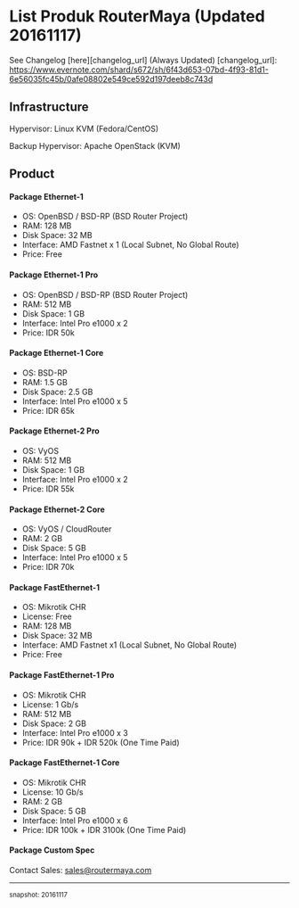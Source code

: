 # List Produk RouterMaya (Updated 20161117)
See Changelog [here][changelog_url] (Always Updated)
[changelog_url]: https://www.evernote.com/shard/s672/sh/6f43d653-07bd-4f93-81d1-6e56035fc45b/0afe08802e549ce592d197deeb8c743d

## Infrastructure
Hypervisor: Linux KVM (Fedora/CentOS)

Backup Hypervisor: Apache OpenStack (KVM)

## Product
#### Package Ethernet-1
- OS: OpenBSD / BSD-RP (BSD Router Project)
- RAM: 128 MB
- Disk Space: 32 MB
- Interface: AMD Fastnet x 1 (Local Subnet, No Global Route)
- Price: Free

#### Package Ethernet-1 Pro
- OS: OpenBSD / BSD-RP (BSD Router Project)
- RAM: 512 MB
- Disk Space: 1 GB
- Interface: Intel Pro e1000 x 2
- Price: IDR 50k

#### Package Ethernet-1 Core
- OS: BSD-RP
- RAM: 1.5 GB
- Disk Space: 2.5 GB
- Interface: Intel Pro e1000 x 5
- Price: IDR 65k

#### Package Ethernet-2 Pro
- OS: VyOS
- RAM: 512 MB
- Disk Space: 1 GB
- Interface: Intel Pro e1000 x 2
- Price: IDR 55k

#### Package Ethernet-2 Core
- OS: VyOS / CloudRouter
- RAM: 2 GB
- Disk Space: 5 GB
- Interface: Intel Pro e1000 x 5
- Price: IDR 70k

#### Package FastEthernet-1
- OS: Mikrotik CHR
- License: Free
- RAM: 128 MB
- Disk Space: 32 MB
- Interface: AMD Fastnet x1 (Local Subnet, No Global Route)
- Price: Free

#### Package FastEthernet-1 Pro
- OS: Mikrotik CHR
- License: 1 Gb/s
- RAM: 512 MB
- Disk Space: 2 GB
- Interface: Intel Pro e1000 x 3
- Price: IDR 90k + IDR 520k (One Time Paid)

#### Package FastEthernet-1 Core
- OS: Mikrotik CHR
- License: 10 Gb/s
- RAM: 2 GB
- Disk Space: 5 GB
- Interface: Intel Pro e1000 x 6
- Price: IDR 100k + IDR 3100k (One Time Paid)

#### Package Custom Spec
Contact Sales: sales@routermaya.com

___

<small>snapshot: 20161117</small>
